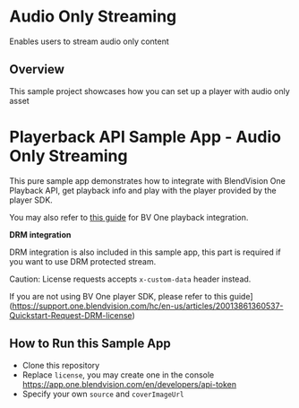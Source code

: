 # Audio Only Streaming

Enables users to stream audio only content

## Overview

This sample project showcases how you can set up a player with audio only asset

# Playerback API Sample App - Audio Only Streaming

This pure sample app demonstrates how to integrate with BlendVision One Playback API, get playback info and play with the player provided by the player SDK.

You may also refer to [this guide](https://support.one.blendvision.com/hc/en-us/articles/19704999298457-Quickstart-Playback-a-BlendVision-One-Stream) for BV One playback integration.

**DRM integration**

DRM integration is also included in this sample app, this part is required if you want to use DRM protected stream.

Caution: License requests accepts `x-custom-data` header instead.

If you are not using BV One player SDK, please refer to this guide](https://support.one.blendvision.com/hc/en-us/articles/20013861360537-Quickstart-Request-DRM-license)

## How to Run this Sample App

- Clone this repository
- Replace `license`, you may create one in the console https://app.one.blendvision.com/en/developers/api-token
- Specify your own `source` and `coverImageUrl`
